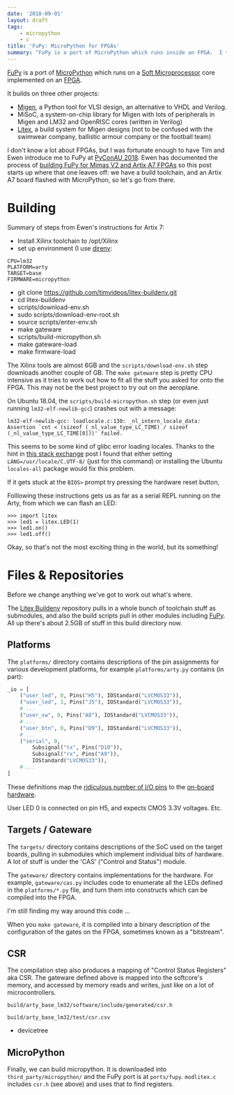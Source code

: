 ```yaml
---
date: '2018-09-01'
layout: draft
tags:
    - micropython
    - c
title: 'FuPy: MicroPython for FPGAs'
summary: "FuPy is a port of MicroPython which runs inside an FPGA.  I take a look at it and try to get my head around how to program for it ..."
---
```


[FuPy](https://fupy.github.io/) is a port of [MicroPython](https://micropython.org/)
which runs on a [Soft Microprocessor](https://en.wikipedia.org/wiki/Soft_microprocessor) core
implemented on an [FPGA](https://en.wikipedia.org/wiki/Field-programmable_gate_array).

It builds on three other projects:

* [Migen](https://m-labs.hk/migen/), a Python tool for VLSI design, an alternative to VHDL and Verilog.
* MiSoC, a system-on-chip library for Migen with lots of peripherals in Migen
  and LM32 and OpenRISC cores (written in Verilog)
* [Litex](https://github.com/enjoy-digital/litex), a build system for Migen designs
  (not to be confused with the swimwear company, ballistic armour company or the football team)
 
I don't know a lot about FPGAs, but I was fortunate enough to have Tim and Ewen introduce me
to FuPy at [PyConAU 2018](../pycon-2018-sydney/).
Ewen has documented the process of
[building FuPy for Mimas V2 and Artix A7 FPGAs](https://ewen.mcneill.gen.nz/blog/entry/2018-01-17-fupy-fpga-micropython-on-mimas-v2-and-arty-a7/)
so this post starts up where that one leaves off: we have a build toolchain, and an Artix A7
board flashed with MicroPython, so let's go from there.

# Building

Summary of steps from Ewen's instructions for Artix 7:

* Install Xilinx toolchain to /opt/Xilinx
* set up environment (I use [direnv](https://direnv.net/):

```
CPU=lm32
PLATFORM=arty
TARGET=base
FIRMWARE=micropython
```

* git clone https://github.com/timvideos/litex-buildenv.git
* cd litex-buildenv
* scripts/download-env.sh
* sudo scripts/download-env-root.sh
* source scripts/enter-env.sh
* make gateware
* scripts/build-micropython.sh
* make gateware-load
* make firmware-load

The Xilinx tools are almost 6GB and the `scripts/download-env.sh` step downloads
another couple of GB.
The `make gateware` step is pretty CPU intensive as it tries to work out how to 
fit all the stuff you asked for onto the FPGA.
This may not be the best project to try out on the aeroplane.

On Ubuntu 18.04, the `scripts/build-micropython.sh` step (or even just running `lm32-elf-newlib-gcc`)
crashes out with a message:

```
lm32-elf-newlib-gcc: loadlocale.c:130: _nl_intern_locale_data:
Assertion `cnt < (sizeof (_nl_value_type_LC_TIME) / sizeof (_nl_value_type_LC_TIME[0]))' failed.
```

This seems to be some kind of glibc error loading locales.  Thanks to the hint in
[this stack exchange](https://unix.stackexchange.com/questions/444102/loadlocale-c-nl-intern-locale-data-assertion-error)
post I found that either setting `LANG=/usr/locale/C.UTF-8/` (just for this command)
or installing the Ubuntu `locales-all` package would fix this problem.

If it gets stuck at the `BIOS>` prompt try pressing the hardware reset button, 

Folllowing these instructions gets us as far as a serial REPL running on the Arty, 
from which we can flash an LED:

```
>>> import litex
>>> led1 = litex.LED(1)
>>> led1.on()
>>> led1.off()
```

Okay, so that's not the most exciting thing in the world, but its something!

# Files & Repositories

Before we change anything we've got to work out what's where.

The [Litex Buildenv](https://github.com/timvideos/litex-buildenv.git) repository pulls in 
a whole bunch of toolchain stuff as submodules, and also the build scripts pull in other
modules including [FuPy](https://github.com/fupy/micropython.git).  All up there's about
2.5GB of stuff in this build directory now.

## Platforms

The `platforms/` directory contains descriptions of the pin assignments for various
development platforms, for example `platforms/arty.py` contains (in part):

```python
_io = [
    ("user_led", 0, Pins("H5"), IOStandard("LVCMOS33")),
    ("user_led", 1, Pins("J5"), IOStandard("LVCMOS33")),
    # ...
    ("user_sw", 0, Pins("A8"), IOStandard("LVCMOS33")),
    # ...
    ("user_btn", 0, Pins("D9"), IOStandard("LVCMOS33")),
    # ...
    ("serial", 0,
        Subsignal("tx", Pins("D10")),
        Subsignal("rx", Pins("A9")),
        IOStandard("LVCMOS33")),
    # ...
]
```

These definitions map the [ridiculous number of I/O pins](https://www.xilinx.com/products/boards-and-kits/arty.html#hardware)
to the [on-board hardware](https://reference.digilentinc.com/reference/programmable-logic/arty/reference-manual?redirect=1#basic_io).

User LED 0 is connected on pin H5, and expects CMOS 3.3V voltages.  Etc.

## Targets / Gateware

The `targets/` directory contains descriptions of the SoC used on the target boards,
pulling in submodules which implement individual bits of hardware.  A lot of stuff is
under the 'CAS' ("Control and Status") module.

The `gateware/` directory contains implementations for the hardware. For example, 
`gateware/cas.py` includes code to enumerate all the LEDs defined in the `platforms/*.py` file,
and turn them into constructs which can be compiled into the FPGA.

I'm still finding my way around this code ...

When you `make gateware`, it is compiled into a binary description of the configuration of the
gates on the FPGA, sometimes known as a "bitstream". 

## CSR

The compilation step also produces a mapping of "Control Status Registers" aka CSR.
The gateware defined above is mapped into the softcore's memory, and accessed by memory reads
and writes, just like on a lot of microcontrollers.

`build/arty_base_lm32/software/include/generated/csr.h`

`build/arty_base_lm32/test/csr.csv`

* devicetree

## MicroPython

Finally, we can build micropython.  It is downloaded into 
`third_party/micropython/` and the FuPy port is at `ports/fupy`.
`modlitex.c` includes `csr.h` (see above) and uses that to find registers.






